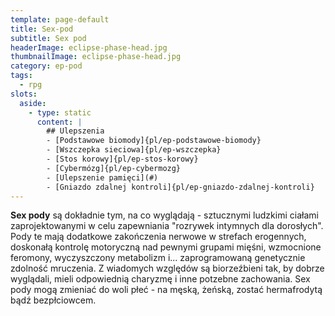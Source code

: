 ```yaml
---
template: page-default
title: Sex-pod
subtitle: Sex pod
headerImage: eclipse-phase-head.jpg
thumbnailImage: eclipse-phase-head.jpg
category: ep-pod
tags:
  - rpg
slots:
  aside:
    - type: static
      content: |
        ## Ulepszenia
        - [Podstawowe biomody]{pl/ep-podstawowe-biomody}
        - [Wszczepka sieciowa]{pl/ep-wszczepka}
        - [Stos korowy]{pl/ep-stos-korowy}
        - [Cybermózg]{pl/ep-cybermozg}
        - [Ulepszenie pamięci](#)
        - [Gniazdo zdalnej kontroli]{pl/ep-gniazdo-zdalnej-kontroli}
---
```

**Sex pody** są dokładnie tym, na co wyglądają - sztucznymi ludzkimi ciałami zaprojektowanymi w celu zapewniania "rozrywek intymnych dla dorosłych". Pody te mają dodatkowe zakończenia nerwowe w strefach erogennych, doskonałą kontrolę motoryczną nad pewnymi grupami mięśni, wzmocnione feromony, wyczyszczony metabolizm i... zaprogramowaną genetycznie zdolność mruczenia. Z wiadomych względów są biorzeźbieni tak, by dobrze wyglądali, mieli odpowiednią charyzmę i inne potzebne zachowania. Sex pody mogą zmieniać do woli płeć - na męską, żeńską, zostać hermafrodytą bądź bezpłciowcem.
